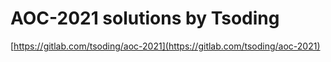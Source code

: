 # AOC-2021 solutions by Tsoding
[https://gitlab.com/tsoding/aoc-2021](https://gitlab.com/tsoding/aoc-2021)
